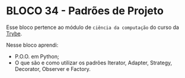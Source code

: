 # BLOCO 34 - Padrões de Projeto



Esse bloco pertence ao módulo de `ciência da computação` do curso da [Trybe](https://www.betrybe.com/). 

Nesse bloco aprendi:

- P.O.O. em Python;
- O que são e como utilizar os padrões Iterator, Adapter, Strategy, Decorator, Observer e Factory.

